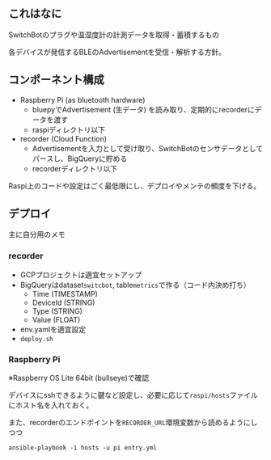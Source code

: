 ## これはなに
SwitchBotのプラグや温湿度計の計測データを取得・蓄積するもの

各デバイスが発信するBLEのAdvertisementを受信・解析する方針。

## コンポーネント構成
* Raspberry Pi (as bluetooth hardware)
  - bluepyでAdvertisement (生データ) を読み取り、定期的にrecorderにデータを渡す
  - raspiディレクトリ以下
* recorder (Cloud Function)
  - Advertisementを入力として受け取り、SwitchBotのセンサデータとしてパースし、BigQueryに貯める
  - recorderディレクトリ以下

Raspi上のコードや設定はごく最低限にし、デプロイやメンテの頻度を下げる。

## デプロイ
主に自分用のメモ

### recorder
* GCPプロジェクトは適宜セットアップ
* BigQueryはdataset`switcbot`, table`metrics`で作る（コード内決め打ち）
  - Time (TIMESTAMP)
  - DeviceId (STRING)
  - Type (STRING)
  - Value (FLOAT)
* env.yamlを適宜設定
* `deploy.sh`

### Raspberry Pi
※Raspberry OS Lite 64bit (bullseye)で確認

デバイスにsshできるように鍵など設定し、必要に応じて`raspi/hosts`ファイルにホスト名を入れておく。

また、recorderのエンドポイントを`RECORDER_URL`環境変数から読めるようにしつつ
```
ansible-playbook -i hosts -u pi entry.yml
```
